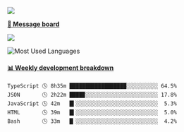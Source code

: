 [![](https://count.getloli.com/get/@SmaIIstars.github.readme)](https://count.getloli.com/)


[**💬 Message board**](https://chat.getloli.com/room/@SmaIIstars.github)

[![](https://chat.getloli.com/room/@SmaIIstars.github/svg?width=600&height=100&limit=20&theme=light&fontSize=14)](https://chat.getloli.com/room/@SmaIIstars.github)


![Most Used Languages](https://github-readme-stats.vercel.app/api/top-langs/?username=SmaIIstars&theme=dark&layout=compact)

<!-- waka-box start -->
#### <a href="https://gist.github.com/e31f5e1b7a15ee54e2fc8fca68aa5e2b" target="_blank">📊 Weekly development breakdown</a>
```text
TypeScript 🕓 8h35m ██████████████████░░░░░░░░░░ 64.5%
JSON       🕓 2h22m ████▉░░░░░░░░░░░░░░░░░░░░░░░ 17.8%
JavaScript 🕓 42m   █▍░░░░░░░░░░░░░░░░░░░░░░░░░░  5.3%
HTML       🕓 39m   █▍░░░░░░░░░░░░░░░░░░░░░░░░░░  5.0%
Bash       🕓 33m   █▏░░░░░░░░░░░░░░░░░░░░░░░░░░  4.2%
```
<!-- Powered by https://github.com/YouEclipse/waka-box-go . -->
<!-- waka-box end -->
